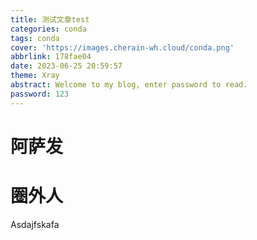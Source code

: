 ```yaml
---
title: 测试文章test
categories: conda
tags: conda
cover: 'https://images.cherain-wh.cloud/conda.png'
abbrlink: 178fae04
date: 2023-06-25 20:59:57
theme: Xray
abstract: Welcome to my blog, enter password to read. 
password: 123
---
```



# 阿萨发

# 圈外人

Asdajfskafa
